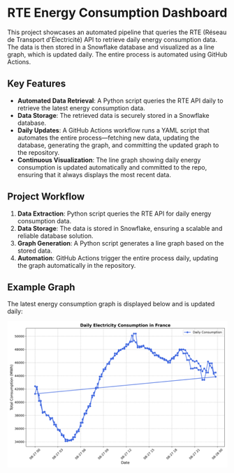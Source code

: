 # RTE Energy Consumption Dashboard

This project showcases an automated pipeline that queries the RTE (Réseau de Transport d'Électricité) API to retrieve daily energy consumption data. The data is then stored in a Snowflake database and visualized as a line graph, which is updated daily. The entire process is automated using GitHub Actions.

## Key Features

- **Automated Data Retrieval**: A Python script queries the RTE API daily to retrieve the latest energy consumption data.
- **Data Storage**: The retrieved data is securely stored in a Snowflake database.
- **Daily Updates**: A GitHub Actions workflow runs a YAML script that automates the entire process—fetching new data, updating the database, generating the graph, and committing the updated graph to the repository.
- **Continuous Visualization**: The line graph showing daily energy consumption is updated automatically and committed to the repo, ensuring that it always displays the most recent data.

## Project Workflow

1. **Data Extraction**: Python script queries the RTE API for daily energy consumption data.
2. **Data Storage**: The data is stored in Snowflake, ensuring a scalable and reliable database solution.
3. **Graph Generation**: A Python script generates a line graph based on the stored data.
4. **Automation**: GitHub Actions trigger the entire process daily, updating the graph automatically in the repository.

## Example Graph

The latest energy consumption graph is displayed below and is updated daily:

![Daily Energy Consumption](electricity_consumption_chart.png)